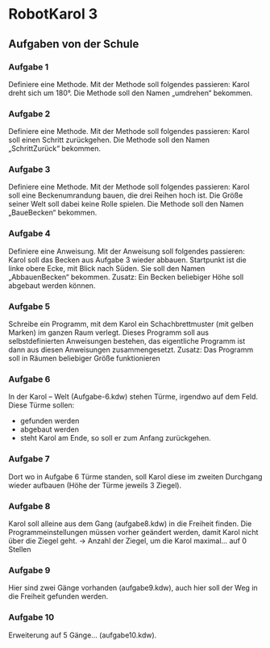 # RobotKarol 3
## Aufgaben von der Schule
### Aufgabe 1
Definiere eine Methode. Mit der Methode soll folgendes passieren:
Karol dreht sich um 180°. Die Methode soll den Namen „umdrehen“ bekommen.

### Aufgabe 2
Definiere eine Methode. Mit der Methode soll folgendes passieren:
Karol soll einen Schritt zurückgehen. 
Die Methode soll den Namen „SchrittZurück“ bekommen.

### Aufgabe 3
Definiere eine Methode. Mit der Methode soll folgendes passieren:
Karol soll eine Beckenumrandung bauen, die drei Reihen hoch ist. Die Größe seiner Welt soll dabei keine Rolle spielen. Die Methode soll den Namen „BaueBecken“ bekommen.

### Aufgabe 4
Definiere eine Anweisung. Mit der Anweisung soll folgendes passieren:
Karol soll das Becken aus Aufgabe 3 wieder abbauen. Startpunkt ist die linke obere Ecke, mit Blick nach Süden. Sie soll den Namen „AbbauenBecken“ bekommen.
Zusatz: Ein Becken beliebiger Höhe soll abgebaut werden können.

### Aufgabe 5
Schreibe ein Programm, mit dem Karol ein Schachbrettmuster (mit gelben Marken) im ganzen Raum verlegt. Dieses Programm soll aus selbstdefinierten Anweisungen bestehen, das eigentliche Programm ist dann aus diesen Anweisungen zusammengesetzt.
Zusatz: Das Programm soll in Räumen beliebiger Größe funktionieren

### Aufgabe 6
In der Karol – Welt (Aufgabe-6.kdw) stehen Türme, irgendwo auf dem Feld. Diese Türme sollen:
- gefunden werden
- abgebaut werden
- steht Karol am Ende, so soll er zum Anfang zurückgehen.

### Aufgabe 7
Dort wo in Aufgabe 6 Türme standen, soll Karol diese im zweiten Durchgang wieder aufbauen (Höhe der Türme jeweils 3 Ziegel).

### Aufgabe 8
Karol soll alleine aus dem Gang (aufgabe8.kdw) in die Freiheit finden. Die Programmeinstellungen müssen vorher geändert werden, damit Karol nicht über die Ziegel geht. → Anzahl der Ziegel, um die Karol maximal… auf 0 Stellen

### Aufgabe 9
Hier sind zwei Gänge vorhanden (aufgabe9.kdw), auch hier soll der Weg in die Freiheit gefunden werden.

### Aufgabe 10
Erweiterung auf 5 Gänge… (aufgabe10.kdw).